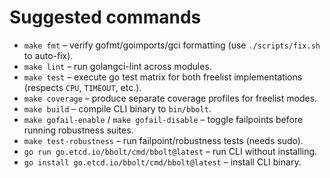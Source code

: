 # Suggested commands
- `make fmt` – verify gofmt/goimports/gci formatting (use `./scripts/fix.sh` to auto-fix).
- `make lint` – run golangci-lint across modules.
- `make test` – execute go test matrix for both freelist implementations (respects `CPU`, `TIMEOUT`, etc.).
- `make coverage` – produce separate coverage profiles for freelist modes.
- `make build` – compile CLI binary to `bin/bbolt`.
- `make gofail-enable` / `make gofail-disable` – toggle failpoints before running robustness suites.
- `make test-robustness` – run failpoint/robustness tests (needs sudo).
- `go run go.etcd.io/bbolt/cmd/bbolt@latest` – run CLI without installing.
- `go install go.etcd.io/bbolt/cmd/bbolt@latest` – install CLI binary.